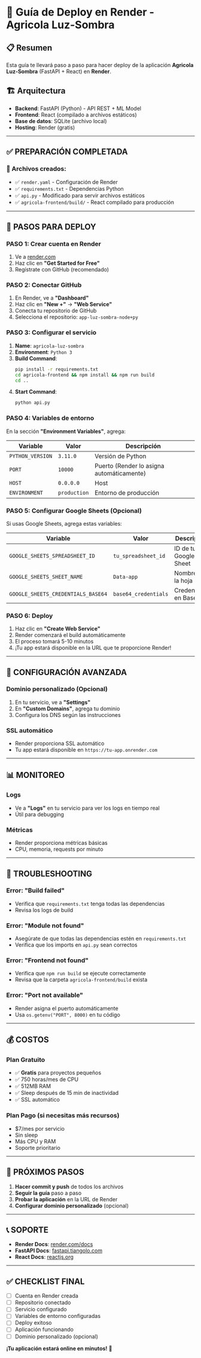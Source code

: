 # 🚀 Guía de Deploy en Render - Agricola Luz-Sombra

## 📋 Resumen
Esta guía te llevará paso a paso para hacer deploy de la aplicación **Agricola Luz-Sombra** (FastAPI + React) en **Render**.

## 🏗️ Arquitectura
- **Backend**: FastAPI (Python) - API REST + ML Model
- **Frontend**: React (compilado a archivos estáticos)
- **Base de datos**: SQLite (archivo local)
- **Hosting**: Render (gratis)

---

## ✅ PREPARACIÓN COMPLETADA

### 📁 Archivos creados:
- ✅ `render.yaml` - Configuración de Render
- ✅ `requirements.txt` - Dependencias Python
- ✅ `api.py` - Modificado para servir archivos estáticos
- ✅ `agricola-frontend/build/` - React compilado para producción

---

## 🚀 PASOS PARA DEPLOY

### **PASO 1: Crear cuenta en Render**
1. Ve a [render.com](https://render.com)
2. Haz clic en **"Get Started for Free"**
3. Regístrate con GitHub (recomendado)

### **PASO 2: Conectar GitHub**
1. En Render, ve a **"Dashboard"**
2. Haz clic en **"New +"** → **"Web Service"**
3. Conecta tu repositorio de GitHub
4. Selecciona el repositorio: `app-luz-sombra-node+py`

### **PASO 3: Configurar el servicio**
1. **Name**: `agricola-luz-sombra`
2. **Environment**: `Python 3`
3. **Build Command**: 
   ```bash
   pip install -r requirements.txt
   cd agricola-frontend && npm install && npm run build
   cd ..
   ```
4. **Start Command**: 
   ```bash
   python api.py
   ```

### **PASO 4: Variables de entorno**
En la sección **"Environment Variables"**, agrega:

| Variable | Valor | Descripción |
|----------|-------|-------------|
| `PYTHON_VERSION` | `3.11.0` | Versión de Python |
| `PORT` | `10000` | Puerto (Render lo asigna automáticamente) |
| `HOST` | `0.0.0.0` | Host |
| `ENVIRONMENT` | `production` | Entorno de producción |

### **PASO 5: Configurar Google Sheets (Opcional)**
Si usas Google Sheets, agrega estas variables:

| Variable | Valor | Descripción |
|----------|-------|-------------|
| `GOOGLE_SHEETS_SPREADSHEET_ID` | `tu_spreadsheet_id` | ID de tu Google Sheet |
| `GOOGLE_SHEETS_SHEET_NAME` | `Data-app` | Nombre de la hoja |
| `GOOGLE_SHEETS_CREDENTIALS_BASE64` | `base64_credentials` | Credenciales en Base64 |

### **PASO 6: Deploy**
1. Haz clic en **"Create Web Service"**
2. Render comenzará el build automáticamente
3. El proceso tomará 5-10 minutos
4. ¡Tu app estará disponible en la URL que te proporcione Render!

---

## 🔧 CONFIGURACIÓN AVANZADA

### **Dominio personalizado (Opcional)**
1. En tu servicio, ve a **"Settings"**
2. En **"Custom Domains"**, agrega tu dominio
3. Configura los DNS según las instrucciones

### **SSL automático**
- Render proporciona SSL automático
- Tu app estará disponible en `https://tu-app.onrender.com`

---

## 📊 MONITOREO

### **Logs**
- Ve a **"Logs"** en tu servicio para ver los logs en tiempo real
- Útil para debugging

### **Métricas**
- Render proporciona métricas básicas
- CPU, memoria, requests por minuto

---

## 🚨 TROUBLESHOOTING

### **Error: "Build failed"**
- Verifica que `requirements.txt` tenga todas las dependencias
- Revisa los logs de build

### **Error: "Module not found"**
- Asegúrate de que todas las dependencias estén en `requirements.txt`
- Verifica que los imports en `api.py` sean correctos

### **Error: "Frontend not found"**
- Verifica que `npm run build` se ejecute correctamente
- Revisa que la carpeta `agricola-frontend/build` exista

### **Error: "Port not available"**
- Render asigna el puerto automáticamente
- Usa `os.getenv("PORT", 8000)` en tu código

---

## 💰 COSTOS

### **Plan Gratuito**
- ✅ **Gratis** para proyectos pequeños
- ✅ 750 horas/mes de CPU
- ✅ 512MB RAM
- ✅ Sleep después de 15 min de inactividad
- ✅ SSL automático

### **Plan Pago** (si necesitas más recursos)
- $7/mes por servicio
- Sin sleep
- Más CPU y RAM
- Soporte prioritario

---

## 🎯 PRÓXIMOS PASOS

1. **Hacer commit y push** de todos los archivos
2. **Seguir la guía** paso a paso
3. **Probar la aplicación** en la URL de Render
4. **Configurar dominio personalizado** (opcional)

---

## 📞 SOPORTE

- **Render Docs**: [render.com/docs](https://render.com/docs)
- **FastAPI Docs**: [fastapi.tiangolo.com](https://fastapi.tiangolo.com)
- **React Docs**: [reactjs.org](https://reactjs.org)

---

## ✅ CHECKLIST FINAL

- [ ] Cuenta en Render creada
- [ ] Repositorio conectado
- [ ] Servicio configurado
- [ ] Variables de entorno configuradas
- [ ] Deploy exitoso
- [ ] Aplicación funcionando
- [ ] Dominio personalizado (opcional)

**¡Tu aplicación estará online en minutos!** 🎉
